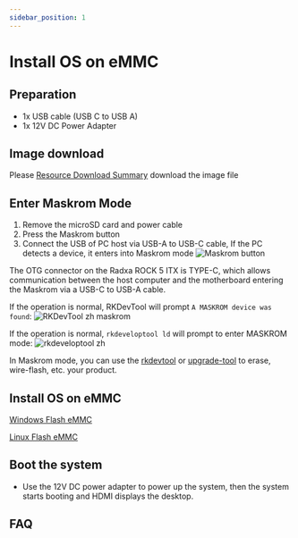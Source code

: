 ```yaml
---
sidebar_position: 1
---
```


# Install OS on eMMC

## Preparation

- 1x USB cable (USB C to USB A)
- 1x 12V DC Power Adapter

## Image download

Please [Resource Download Summary](../getting-started/download) download the image file

## Enter Maskrom Mode

1. Remove the microSD card and power cable
2. Press the Maskrom button
3. Connect the USB of PC host via USB-A to USB-C cable, If the PC detects a device, it enters into Maskrom mode
   ![Maskrom button](/img/rock5itx/rock5itx-maskrom.webp)

The OTG connector on the Radxa ROCK 5 ITX is TYPE-C, which allows communication between the host computer and the motherboard entering the Maskrom via a USB-C to USB-A cable.

If the operation is normal, RKDevTool will prompt `A MASKROM device was found`:
![RKDevTool zh maskrom](/img/configuration/rkdevtool-zh-maskrom.webp)

If the operation is normal, `rkdeveloptool ld` will prompt to enter MASKROM mode:
![rkdeveloptool zh](/img/rock5itx/rock5itx-rkdeveloptool.webp)

In Maskrom mode, you can use the [rkdevtool](rkdevtool) or [upgrade-tool](upgrade-tool) to erase, wire-flash, etc. your product.

## Install OS on eMMC

[Windows Flash eMMC](rkdevtool)

[Linux Flash eMMC](rkdeveloptool)

## Boot the system

- Use the 12V DC power adapter to power up the system, then the system starts booting and HDMI displays the desktop.

## FAQ

